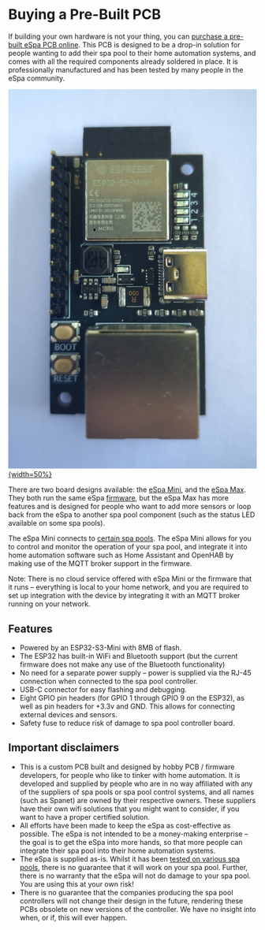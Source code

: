 # Buying a Pre-Built PCB

If building your own hardware is not your thing, you can [purchase a pre-built eSpa PCB online](https://store.jonathangiles.net). This PCB is designed to be a drop-in solution for people wanting to add their spa pool to their home automation systems, and comes with all the required components already soldered in place. It is professionally manufactured and has been tested by many people in the eSpa community.

[![eSpa board](/images/espa-mini-top.jpg){width=50%}]([/images/espa-mini-top.jpg](https://store.jonathangiles.net))

There are two board designs available: the [eSpa Mini](https://store.jonathangiles.net/product/espa-mini/), and the [eSpa Max](https://store.jonathangiles.net/product/espa-max/). They both run the same eSpa [firmware](/firmware), but the eSpa Max has more features and is designed for people who want to add more sensors or loop back from the eSpa to another spa pool component (such as the status LED available on some spa pools).

The eSpa Mini connects to [certain spa pools](/compatibility). The eSpa Mini allows for you to control and monitor the operation of your spa pool, and integrate it into home automation software such as Home Assistant and OpenHAB by making use of the MQTT broker support in the firmware.

Note: There is no cloud service offered with eSpa Mini or the firmware that it runs – everything is local to your home network, and you are required to set up integration with the device by integrating it with an MQTT broker running on your network.

## Features

* Powered by an ESP32-S3-Mini with 8MB of flash.
* The ESP32 has built-in WiFi and Bluetooth support (but the current firmware does not make any use of the Bluetooth functionality)
* No need for a separate power supply – power is supplied via the RJ-45 connection when connected to the spa pool controller.
* USB-C connector for easy flashing and debugging.
* Eight GPIO pin headers (for GPIO 1 through GPIO 9 on the ESP32), as well as pin headers for +3.3v and GND. This allows for connecting external devices and sensors.
* Safety fuse to reduce risk of damage to spa pool controller board.

## Important disclaimers

* This is a custom PCB built and designed by hobby PCB / firmware developers, for people who like to tinker with home automation. It is developed and supplied by people who are in no way affiliated with any of the suppliers of spa pools or spa pool control systems, and all names (such as Spanet) are owned by their respective owners. These suppliers have their own wifi solutions that you might want to consider, if you want to have a proper certified solution.
* All efforts have been made to keep the eSpa as cost-effective as possible. The eSpa is not intended to be a money-making enterprise – the goal is to get the eSpa into more hands, so that more people can integrate their spa pool into their home automation systems.
* The eSpa is supplied as-is. Whilst it has been [tested on various spa pools](/compatibility), there is no guarantee that it will work on your spa pool. Further, there is no warranty that the eSpa will not do damage to your spa pool. You are using this at your own risk!
* There is no guarantee that the companies producing the spa pool controllers will not change their design in the future, rendering these PCBs obsolete on new versions of the controller. We have no insight into when, or if, this will ever happen.
